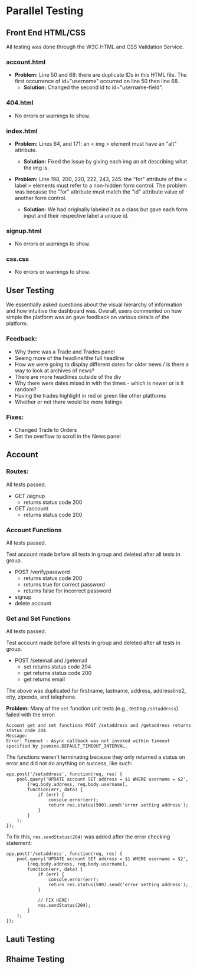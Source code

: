 # Parallel Testing

## Front End HTML/CSS
All testing was done through the W3C HTML and CSS Validation Service.

### account.html

- **Problem:** Line 50 and 68: there are duplicate IDs in this HTML file. The first occurrence of id="username" occurred on line 50 then line 68.
	- **Solution:** Changed the second id to id="username-field".

### 404.html

- No errors or warnings to show.

### index.html

- **Problem:** Lines 64, and 171: an < img > element must have an "alt" attribute.
	- **Solution:** Fixed the issue by giving each img an alt describing what the img is.

- **Problem:** Line 198, 200, 220, 222, 243, 245: the "for" attribute of the < label > elements must refer to a non-hidden form control. The problem was because the "for" attribute must match the "id" attribute value of another form control.
	- **Solution:** We had originally labeled it as a class but gave each form input and their respective label a unique id.

### signup.html

- No errors or warnings to show.

### css.css

- No errors or warnings to show.


## User Testing

We essentially asked questions about the visual hierarchy of information and how intuitive the dashboard was. Overall, users commented on how simple the platform was an gave feedback on various details of the platform.

### Feedback:

- Why there was a Trade and Trades panel
- Seeing more of the headline/the full headline
- How we were going to display different dates for older news / is there a way to look at archives of news?
- There are more headlines outside of the div
- Why there were dates mixed in with the times - which is newer or is it random?
- Having the trades highlight in red or green like other platforms
- Whether or not there would be more listings


### Fixes:

- Changed Trade to Orders
- Set the overflow to scroll in the News panel

## Account

### Routes:
All tests passed.

- GET /signup
	- returns status code 200
- GET /account
	- returns status code 200

### Account Functions
All tests passed.

Test account made before all tests in group and deleted after all tests in group.

- POST /verifypassword
	- returns status code 200
	- returns true for correct password
	- returns false for incorrect password
- signup
- delete account

### Get and Set Functions
All tests passed.

Test account made before all tests in group and deleted after all tests in group.

- POST /setemail and /getemail
	- set returns status code 204
	- get returns status code 200
	- get returns email

The above was duplicated for firstname, lastname, address, addressline2, city, zipcode, and telephone.

**Problem:** Many of the `set` function unit tests (e.g., testing `/setaddress`) failed with the error:

	Account get and set functions POST /setaddress and /getaddress returns status code 204
	Message:
	Error: Timeout - Async callback was not invoked within timeout specified by jasmine.DEFAULT_TIMEOUT_INTERVAL.

The functions weren't terminating because they only returned a status on error and did not do anything on success, like such:

	app.post('/setaddress', function(req, res) {
		pool.query('UPDATE account SET address = $1 WHERE username = $2',
			[req.body.address, req.body.username],
			function(err, data) {
				if (err) {
					console.error(err);
					return res.status(500).send('error setting address');
				}
			}
		);
	});

To fix this, `res.sendStatus(204)` was added after the error checking statement:

	app.post('/setaddress', function(req, res) {
		pool.query('UPDATE account SET address = $1 WHERE username = $2',
			[req.body.address, req.body.username],
			function(err, data) {
				if (err) {
					console.error(err);
					return res.status(500).send('error setting address');
				}
				
				// FIX HERE!
				res.sendStatus(204);
			}
		);
	});

## Lauti Testing

## Rhaime Testing
